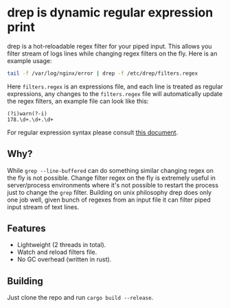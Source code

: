 # drep is dynamic regular expression print

drep is a hot-reloadable regex filter for your piped input. This allows you filter stream of logs lines while changing regex filters on the fly. Here is an example usage:

```bash
tail -f /var/log/nginx/error | drep -f /etc/drep/filters.regex
```

Here `filters.regex` is an expressions file, and each line is treated as regular expressions, any changes to the `filters.regex` file will automatically update the regex filters, an example file can look like this:

```
(?i)warn(?-i)
178.\d+.\d+.\d+
```

For regular expression syntax please consult [this document](https://docs.rs/regex/1.3.9/regex/). 

## Why?

While `grep --line-buffered` can do something similar changing regex on the fly is not possible. Change filter regex on the fly is extremely useful in server/process environments where it's not possible to restart the process just to change the `grep` filter. Building on unix philosophy drep does only one job well, given bunch of regexes from an input file it can filter piped input stream of text lines.

## Features

 - Lightweight (2 threads in total).
 - Watch and reload filters file.
 - No GC overhead (written in rust).

## Building

Just clone the repo and run `cargo build --release`.
